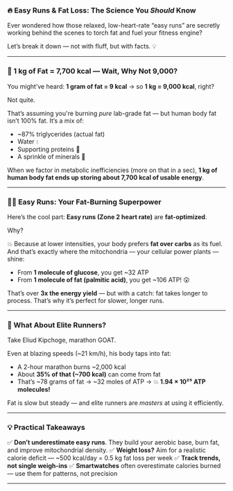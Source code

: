 ### 🔥 Easy Runs & Fat Loss: The Science You *Should* Know

Ever wondered how those relaxed, low-heart-rate “easy runs” are secretly working behind the scenes to torch fat and fuel your fitness engine?

Let’s break it down — not with fluff, but with facts. 💡

---

### 🧮 1 kg of Fat = 7,700 kcal — Wait, Why Not 9,000?

You might’ve heard:
**1 gram of fat = 9 kcal** → so **1 kg = 9,000 kcal**, right?

Not quite.

That’s assuming you're burning *pure* lab-grade fat — but human body fat isn’t 100% fat. It’s a mix of:

* \~87% triglycerides (actual fat)
* Water 💧
* Supporting proteins 🧬
* A sprinkle of minerals 🧂

When we factor in metabolic inefficiencies (more on that in a sec), **1 kg of human body fat ends up storing about 7,700 kcal of usable energy**.

---

### 🏃‍♂️ Easy Runs: Your Fat-Burning Superpower

Here’s the cool part:
**Easy runs (Zone 2 heart rate)** are **fat-optimized**.

Why?

💥 Because at lower intensities, your body prefers **fat over carbs** as its fuel. And that’s exactly where the mitochondria — your cellular power plants — shine:

* From **1 molecule of glucose**, you get \~32 ATP
* From **1 molecule of fat (palmitic acid)**, you get \~106 ATP! 😲

That’s over **3x the energy yield** — but with a catch: fat takes longer to process. That’s why it’s perfect for slower, longer runs.

---

### 🎽 What About Elite Runners?

Take Eliud Kipchoge, marathon GOAT.

Even at blazing speeds (\~21 km/h), his body taps into fat:

* A 2-hour marathon burns \~2,000 kcal
* About **35% of that (\~700 kcal)** can come from fat
* That’s \~78 grams of fat → \~32 moles of ATP → 💥 **1.94 × 10²⁵ ATP molecules!**

Fat is slow but steady — and elite runners are *masters* at using it efficiently.

---

### 💡 Practical Takeaways

✅ **Don’t underestimate easy runs**. They build your aerobic base, burn fat, and improve mitochondrial density.
✅ **Weight loss?** Aim for a realistic calorie deficit — \~500 kcal/day = 0.5 kg fat loss per week
✅ **Track trends, not single weigh-ins**
✅ **Smartwatches** often overestimate calories burned — use them for patterns, not precision

---
